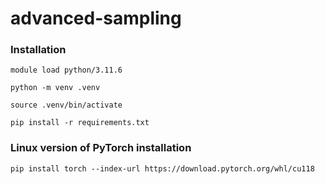 # advanced-sampling

### Installation
```
module load python/3.11.6
```

```
python -m venv .venv
```

```
source .venv/bin/activate
```

```
pip install -r requirements.txt
```

### Linux version of PyTorch installation
```
pip install torch --index-url https://download.pytorch.org/whl/cu118
```